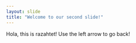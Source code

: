```yaml
---
layout: slide
title: "Welcome to our second slide!"
---
```

Hola, this is razahtet!
Use the left arrow to go back!
